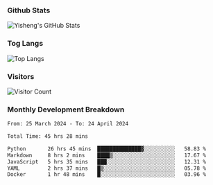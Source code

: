 ### Github Stats
![Yisheng's GitHub Stats](https://github-readme-stats-9qabuvhk1-gongyisheng.vercel.app/api?username=gongyisheng&count_private=true&show_icons=true)
### Tog Langs
![Top Langs](https://github-readme-stats-9qabuvhk1-gongyisheng.vercel.app/api/top-langs/?username=gongyisheng&layout=compact)
### Visitors
![Visitor Count](https://profile-counter.glitch.me/gongyisheng/count.svg)
### Monthly Development Breakdown
<!--START_SECTION:waka-->

```txt
From: 25 March 2024 - To: 24 April 2024

Total Time: 45 hrs 28 mins

Python       26 hrs 45 mins  ██████████████▓░░░░░░░░░░   58.83 %
Markdown     8 hrs 2 mins    ████▒░░░░░░░░░░░░░░░░░░░░   17.67 %
JavaScript   5 hrs 35 mins   ███░░░░░░░░░░░░░░░░░░░░░░   12.31 %
YAML         2 hrs 37 mins   █▒░░░░░░░░░░░░░░░░░░░░░░░   05.78 %
Docker       1 hr 48 mins    █░░░░░░░░░░░░░░░░░░░░░░░░   03.96 %
```

<!--END_SECTION:waka-->
